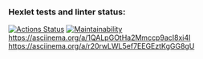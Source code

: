 ### Hexlet tests and linter status:
[![Actions Status](https://github.com/Tvelse/frontend-project-lvl1/workflows/hexlet-check/badge.svg)](https://github.com/Tvelse/frontend-project-lvl1/actions)
[![Maintainability](https://api.codeclimate.com/v1/badges/977fe8211b78a7636e8f/maintainability)](https://codeclimate.com/github/Tvelse/frontend-project-lvl1/maintainability)
https://asciinema.org/a/1QALpGOtHa2Mmccp9acI8xi4I
https://asciinema.org/a/r20rwLWL5ef7EEGEztKgGG8gU